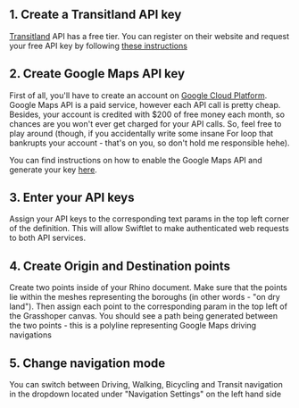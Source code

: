 ## 1. Create a Transitland API key
[Transitland](https://www.transit.land/) API has a free tier. You can register on their website and request your free API key by following [these instructions](https://www.transit.land/documentation#signing-up-for-an-api-key)

## 2. Create Google Maps API key
First of all, you'll have to create an account on [Google Cloud Platform](https://cloud.google.com/). Google Maps API is a paid service, however each API call is pretty cheap. Besides, your account is credited with $200 of free money each month, so chances are you won't ever get charged for your API calls. So, feel free to play around (though, if you accidentally write some insane For loop that bankrupts your account - that's on you, so don't hold me responsible hehe).

You can find instructions on how to enable the Google Maps API and generate your key [here](https://developers.google.com/maps/documentation/javascript/get-api-key). 

## 3. Enter your API keys
Assign your API keys to the corresponding text params in the top left corner of the definition. This will allow Swiftlet to make authenticated web requests to both API services.

## 4. Create Origin and Destination points
Create two points inside of your Rhino document. Make sure that the points lie within the meshes representing the boroughs (in other words - "on dry land"). Then assign each point to the corresponding param in the top left of the Grasshoper canvas. You should see a path being generated between the two points - this is a polyline representing Google Maps driving navigations

## 5. Change navigation mode
You can switch between Driving, Walking, Bicycling and Transit navigation in the dropdown located under "Navigation Settings" on the left hand side